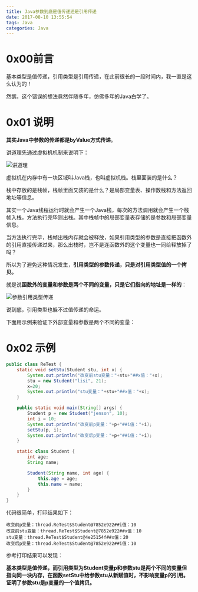 ```yaml
---
title: Java参数到底是值传递还是引用传递
date: 2017-08-10 13:55:54
tags: Java
categories: Java
---
```


# 0x00前言

基本类型是值传递，引用类型是引用传递，在此前很长的一段时间内，我一直是这么认为的！

然鹅，这个错误的想法竟然伴随多年，仿佛多年的Java白学了。



# 0x01 说明

**其实Java中参数的传递都是byValue方式传递**。

讲道理先通过虚拟机机制来说明下：

![讲道理](http://othg5ggzi.bkt.clouddn.com/%E8%AE%B2%E9%81%93%E7%90%86.jpg)



虚拟机在内存中有一块区域叫Java栈，也叫虚拟机栈。栈里面装的是什么？

栈中存放的是栈帧，栈帧里面又装的是什么？是局部变量表、操作数栈和方法返回地址等信息。

其实一个Java线程运行时就会产生一个Java栈，每次的方法调用就会产生一个栈帧入栈，方法执行完毕则出栈。其中栈帧中的局部变量表存储的是参数和局部变量信息。

当方法执行完毕，栈帧出栈内存就会被释放，如果引用类型的参数是直接把函数外的引用直接传递过来，那么出栈时，岂不是连函数外的这个变量也一同给释放掉了吗？

所以为了避免这种情况发生，**引用类型的参数传递，只是对引用类型值的一个拷贝。**

就是说**函数外的变量和参数是两个不同的变量，只是它们指向的地址是一样的**：

![参数引用类型传递](http://othg5ggzi.bkt.clouddn.com/%E5%8F%82%E6%95%B0%E5%BC%95%E7%94%A8%E7%B1%BB%E5%9E%8B%E4%BC%A0%E9%80%92.png)



说到底，引用类型也躲不过值传递的命运。

下面用示例来验证下外部变量和参数是两个不同的变量：

# 0x02 示例

```Java
public class ReTest {
	static void setStu(Student stu, int x) {
      	System.out.println("改变前stu变量："+stu+"##x值："+x);
		stu = new Student("lisi", 21);
		x=20;
		System.out.println("stu变量："+stu+"##x值："+x);
	}

	public static void main(String[] args) {
		Student p = new Student("jenson", 10);
		int i = 10;
		System.out.println("改变前p变量："+p+"##i值："+i);
		setStu(p, i);
		System.out.println("改变后p变量："+p+"##i值："+i);
	}

	static class Student {
		int age;
		String name;

		Student(String name, int age) {
			this.age = age;
			this.name = name;
		}
	}
}

```

代码很简单，打印结果如下：

```
改变前p变量：thread.ReTest$Student@7852e922##i值：10
改变前stu变量：thread.ReTest$Student@7852e922##x值：10
stu变量：thread.ReTest$Student@4e25154f##x值：20
改变后p变量：thread.ReTest$Student@7852e922##i值：10
```

参考打印结果可以发现：

**基本类型是值传递，而引用类型为Student变量p和参数stu是两个不同的变量但指向同一块内存，在函数setStu中给参数stu从新赋值时，不影响变量p的引用。证明了参数stu是p变量的一个值拷贝。**


